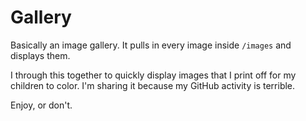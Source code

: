 # Gallery

Basically an image gallery. It pulls in every image inside `/images` and displays them.

I through this together to quickly display images that I print off for my children to color. I'm sharing it because my GitHub activity is terrible.

Enjoy, or don't.